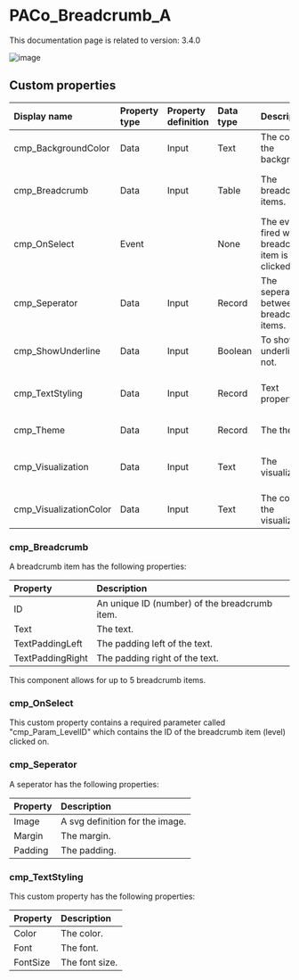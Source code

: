 # PACo_Breadcrumb_A

This documentation page is related to version: 3.4.0

![image](https://github.com/user-attachments/assets/27104b34-e4a8-4abd-8a96-a76b7f64985a)

## Custom properties

| Display name | Property type | Property definition | Data type | Description | Memo
| :--- | :--- | :--- | :--- | :--- | :--- |
| cmp_BackgroundColor | Data | Input | Text | The color of the background. | |
| cmp_Breadcrumb | Data | Input | Table | The breadcrumb items. | See the documention about cmp_Breadcrumb below. |
| cmp_OnSelect | Event | | None | The event fired when a breadcrumb item is clicked on. | See the documention about cmp_OnSelect below. |
| cmp_Seperator | Data | Input | Record | The seperator between breadcrumb items. | See the documention about cmp_Seperator below. |
| cmp_ShowUnderline | Data | Input | Boolean | To show the underline or not. | |
| cmp_TextStyling | Data | Input | Record | Text properties. | See the documention about cmp_TextStyling below. |
| cmp_Theme | Data | Input | Record | The theme. | See the documention on theming. |
| cmp_Visualization | Data | Input | Text | The visualization. | See the documention of PACo canvas component PACo_Visualization_A. |
| cmp_VisualizationColor | Data | Input | Text | The color of the visualization. | |

### cmp_Breadcrumb
A breadcrumb item has the following properties:

| Property | Description |
| :--- | :--- |
| ID | An unique ID (number) of the breadcrumb item. |
| Text | The text. |
| TextPaddingLeft | The padding left of the text. |
| TextPaddingRight | The padding right of the text. |

This component allows for up to 5 breadcrumb items.

### cmp_OnSelect
This custom property contains a required parameter called "cmp_Param_LevelID" which contains the ID of the breadcrumb item (level) clicked on.

### cmp_Seperator
A seperator has the following properties:

| Property | Description |
| :--- | :--- |
| Image | A svg definition for the image. |
| Margin | The margin. |
| Padding | The padding. |

### cmp_TextStyling
This custom property has the following properties:

| Property | Description |
| :--- | :--- |
| Color | The color. |
| Font | The font. |
| FontSize | The font size. |

